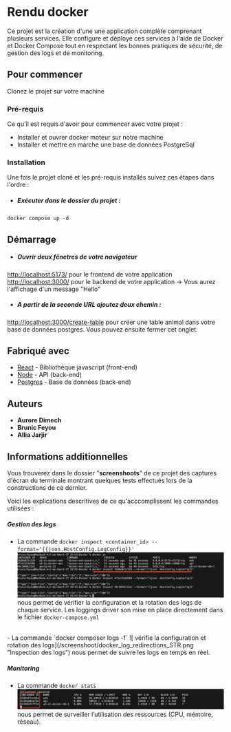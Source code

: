 # Rendu docker 
Ce projet est la création d'une une application complète
comprenant plusieurs services. Elle configure et
déploye ces services à l'aide de Docker et Docker Compose tout en
respectant les bonnes pratiques de sécurité, de gestion des logs et de
monitoring.

## Pour commencer

Clonez le projet sur votre machine  

### Pré-requis

Ce qu'il est requis d'avoir pour commencer avec votre projet :

- Installer et ouvrer docker moteur sur notre machine 
- Installer et mettre en marche une base de données PostgreSql


### Installation

Une fois le projet cloné et les pré-requis installés suivez ces étapes dans l'ordre : 

 - ##### Exécuter dans le dossier du projet : 
  `docker compose up -d`
<br/>

## Démarrage

- ##### Ouvrir deux fênetres de votre navigateur 
<http://localhost:5173/> pour le frontend de votre application
<http://localhost:3000/> pour le backend de votre application -> Vous aurez l'affichage d'un message "Hello"
<br/>
- ##### A partir de la seconde URL ajoutez deux chemin : 
<http://localhost:3000/create-table> pour créer une table animal dans votre base de données postgres. 
Vous pouvez ensuite fermer cet onglet.

## Fabriqué avec

* [React](https://fr.react.dev/) - Bibliothèque javascript (front-end)
* [Node](https://nodejs.org/fr) - API (back-end)
* [Postgres](https://www.postgresql.org/) - Base de données (back-end)


## Auteurs

* **Aurore Dimech** 
* **Brunic Feyou**
* **Allia Jarjir**

## Informations additionnelles

Vous trouverez dans le dossier "**screenshoots**" de ce projet des captures d'écran du terminale montrant quelques tests effectués lors de la constructions de ce dernier. 

Voici les explications descritives de ce qu'acccomplissent les commandes utilisées : 

##### Gestion des logs  
- La commande `docker inspect <container_id> --format='{{json.HostConfig.LogConfig}}'`
![ vérifie la configuration et rotation des logs](/screenshoot/docker_log_redirections_rotatio.png "Inspection des logs") nous permet de vérifier la configuration et la rotation des logs de chaque service.
Les loggings driver son mise en place directement dans le fichier `docker-compose.yml`
<br/>
- La commande `docker composer logs -f` ![ vérifie la configuration et rotation des logs](/screenshoot/docker_log_redirections_STR.png "Inspection des logs") nous permet de suivre les logs en temps en réel. 

##### Monitoring 
-  La commande `docker stats`![ vérifie la configuration et rotation des logs](/screenshoot/monitoring_stats.png "Inspection des logs") nous permet de surveiller l’utilisation des ressources (CPU, mémoire, réseau).




